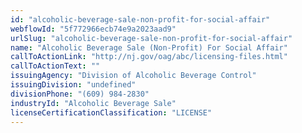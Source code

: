 ```yaml
---
id: "alcoholic-beverage-sale-non-profit-for-social-affair"
webflowId: "5f772966ecb74e9a2023aad9"
urlSlug: "alcoholic-beverage-sale-non-profit-for-social-affair"
name: "Alcoholic Beverage Sale (Non-Profit) For Social Affair"
callToActionLink: "http://nj.gov/oag/abc/licensing-files.html"
callToActionText: ""
issuingAgency: "Division of Alcoholic Beverage Control"
issuingDivision: "undefined"
divisionPhone: "(609) 984-2830"
industryId: "Alcoholic Beverage Sale"
licenseCertificationClassification: "LICENSE"
---
```

